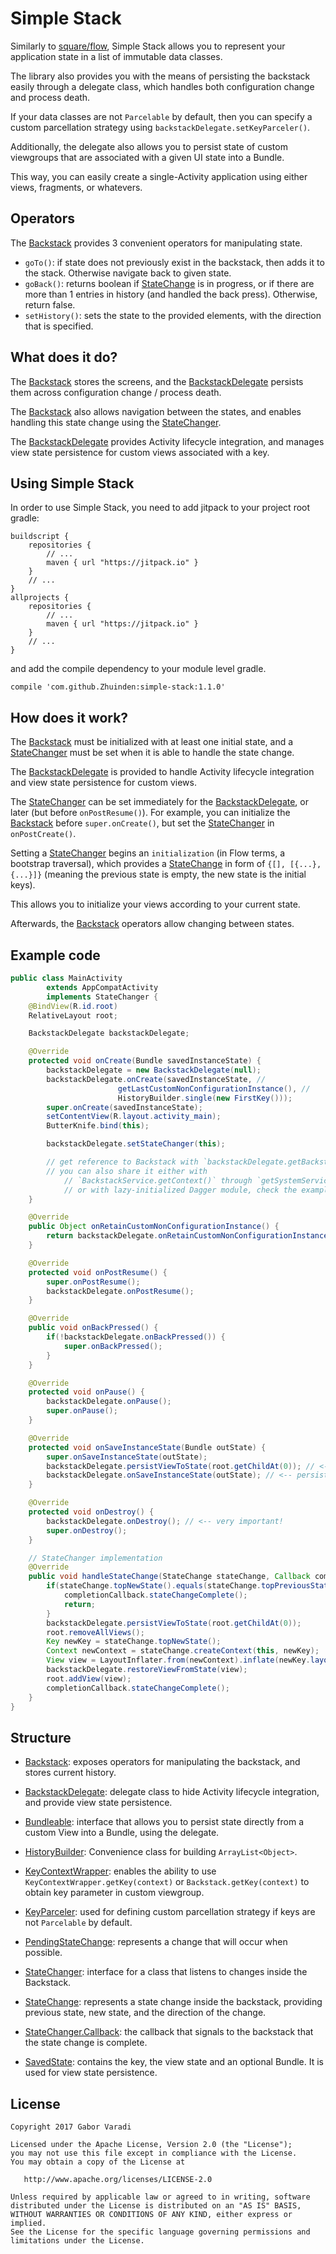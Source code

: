 # Simple Stack

Similarly to [square/flow](https://github.com/square/flow), Simple Stack allows you to represent your application state in a list of immutable data classes.

The library also provides you with the means of persisting the backstack easily through a delegate class, which handles both configuration change and process death.

If your data classes are not `Parcelable` by default, then you can specify a custom parcellation strategy using `backstackDelegate.setKeyParceler()`.

Additionally, the delegate also allows you to persist state of custom viewgroups that are associated with a given UI state into a Bundle.

This way, you can easily create a single-Activity application using either views, fragments, or whatevers.

## Operators

The [Backstack](https://github.com/Zhuinden/simple-stack/blob/master/simple-stack/src/main/java/com/zhuinden/simplestack/Backstack.java) provides 3 convenient operators for manipulating state.

- `goTo()`: if state does not previously exist in the backstack, then adds it to the stack. Otherwise navigate back to given state.
- `goBack()`: returns boolean if [StateChange](https://github.com/Zhuinden/simple-stack/blob/master/simple-stack/src/main/java/com/zhuinden/simplestack/StateChange.java) is in progress, or if there are more than 1 entries in history (and handled the back press). Otherwise, return false.
- `setHistory()`: sets the state to the provided elements, with the direction that is specified.

## What does it do?

The [Backstack](https://github.com/Zhuinden/simple-stack/blob/master/simple-stack/src/main/java/com/zhuinden/simplestack/Backstack.java) stores the screens, and the [BackstackDelegate](https://github.com/Zhuinden/simple-stack/blob/master/simple-stack/src/main/java/com/zhuinden/simplestack/BackstackDelegate.java) persists them across configuration change / process death.

The [Backstack](https://github.com/Zhuinden/simple-stack/blob/master/simple-stack/src/main/java/com/zhuinden/simplestack/Backstack.java) also allows navigation between the states, and enables handling this state change using the [StateChanger](https://github.com/Zhuinden/simple-stack/blob/master/simple-stack/src/main/java/com/zhuinden/simplestack/StateChanger.java).

The [BackstackDelegate](https://github.com/Zhuinden/simple-stack/blob/master/simple-stack/src/main/java/com/zhuinden/simplestack/BackstackDelegate.java) provides Activity lifecycle integration, and manages view state persistence for custom views associated with a key.

## Using Simple Stack

In order to use Simple Stack, you need to add jitpack to your project root gradle:

    buildscript {
        repositories {
            // ...
            maven { url "https://jitpack.io" }
        }
        // ...
    }
    allprojects {
        repositories {
            // ...
            maven { url "https://jitpack.io" }
        }
        // ...
    }


and add the compile dependency to your module level gradle.

    compile 'com.github.Zhuinden:simple-stack:1.1.0'

## How does it work?

The [Backstack](https://github.com/Zhuinden/simple-stack/blob/master/simple-stack/src/main/java/com/zhuinden/simplestack/Backstack.java) must be initialized with at least one initial state, and a [StateChanger](https://github.com/Zhuinden/simple-stack/blob/master/simple-stack/src/main/java/com/zhuinden/simplestack/StateChanger.java) must be set when it is able to handle the state change.

The [BackstackDelegate](https://github.com/Zhuinden/simple-stack/blob/master/simple-stack/src/main/java/com/zhuinden/simplestack/BackstackDelegate.java) is provided to handle Activity lifecycle integration and view state persistence for custom views.

The [StateChanger](https://github.com/Zhuinden/simple-stack/blob/master/simple-stack/src/main/java/com/zhuinden/simplestack/StateChanger.java) can be set immediately for the [BackstackDelegate](https://github.com/Zhuinden/simple-stack/blob/master/simple-stack/src/main/java/com/zhuinden/simplestack/BackstackDelegate.java), or later (but before `onPostResume()`). For example, you can initialize the [Backstack](https://github.com/Zhuinden/simple-stack/blob/master/simple-stack/src/main/java/com/zhuinden/simplestack/Backstack.java) before `super.onCreate()`, but set the [StateChanger](https://github.com/Zhuinden/simple-stack/blob/master/simple-stack/src/main/java/com/zhuinden/simplestack/StateChanger.java) in `onPostCreate()`.

Setting a [StateChanger](https://github.com/Zhuinden/simple-stack/blob/master/simple-stack/src/main/java/com/zhuinden/simplestack/StateChanger.java) begins an `initialization` (in Flow terms, a bootstrap traversal), which provides a [StateChange](https://github.com/Zhuinden/simple-stack/blob/master/simple-stack/src/main/java/com/zhuinden/simplestack/StateChange.java) in form of `{[], [{...}, {...}]}` (meaning the previous state is empty, the new state is the initial keys).

This allows you to initialize your views according to your current state.

Afterwards, the [Backstack](https://github.com/Zhuinden/simple-stack/blob/master/simple-stack/src/main/java/com/zhuinden/simplestack/Backstack.java) operators allow changing between states.

## Example code

``` java
public class MainActivity
        extends AppCompatActivity
        implements StateChanger {
    @BindView(R.id.root)
    RelativeLayout root;

    BackstackDelegate backstackDelegate;

    @Override
    protected void onCreate(Bundle savedInstanceState) {
        backstackDelegate = new BackstackDelegate(null);
        backstackDelegate.onCreate(savedInstanceState, //
                        getLastCustomNonConfigurationInstance(), //
                        HistoryBuilder.single(new FirstKey()));
        super.onCreate(savedInstanceState);
        setContentView(R.layout.activity_main);
        ButterKnife.bind(this);

        backstackDelegate.setStateChanger(this);

        // get reference to Backstack with `backstackDelegate.getBackstack()`
        // you can also share it either with
            // `BackstackService.getContext()` through `getSystemService()`
            // or with lazy-initialized Dagger module, check the examples for exact usage.
    }

    @Override
    public Object onRetainCustomNonConfigurationInstance() {
        return backstackDelegate.onRetainCustomNonConfigurationInstance();
    }

    @Override
    protected void onPostResume() {
        super.onPostResume();
        backstackDelegate.onPostResume();
    }

    @Override
    public void onBackPressed() {
        if(!backstackDelegate.onBackPressed()) {
            super.onBackPressed();
        }
    }

    @Override
    protected void onPause() {
        backstackDelegate.onPause();
        super.onPause();
    }

    @Override
    protected void onSaveInstanceState(Bundle outState) {
        super.onSaveInstanceState(outState);
        backstackDelegate.persistViewToState(root.getChildAt(0)); // <-- persisting view state
        backstackDelegate.onSaveInstanceState(outState); // <-- persisting backstack + view states
    }

    @Override
    protected void onDestroy() {
        backstackDelegate.onDestroy(); // <-- very important!
        super.onDestroy();
    }

    // StateChanger implementation
    @Override
    public void handleStateChange(StateChange stateChange, Callback completionCallback) {
        if(stateChange.topNewState().equals(stateChange.topPreviousState())) {
            completionCallback.stateChangeComplete();
            return;
        }
        backstackDelegate.persistViewToState(root.getChildAt(0));
        root.removeAllViews();
        Key newKey = stateChange.topNewState();
        Context newContext = stateChange.createContext(this, newKey);
        View view = LayoutInflater.from(newContext).inflate(newKey.layout(), root, false);
        backstackDelegate.restoreViewFromState(view);
        root.addView(view);
        completionCallback.stateChangeComplete();
    }
}
```

## Structure

- [Backstack](https://github.com/Zhuinden/simple-stack/blob/master/simple-stack/src/main/java/com/zhuinden/simplestack/Backstack.java): exposes operators for manipulating the backstack, and stores current history.

- [BackstackDelegate](https://github.com/Zhuinden/simple-stack/blob/master/simple-stack/src/main/java/com/zhuinden/simplestack/BackstackDelegate.java): delegate class to hide Activity lifecycle integration, and provide view state persistence.

- [Bundleable](https://github.com/Zhuinden/simple-stack/blob/master/simple-stack/src/main/java/com/zhuinden/simplestack/Bundleable.java): interface that allows you to persist state directly from a custom View into a Bundle, using the delegate.

- [HistoryBuilder](https://github.com/Zhuinden/simple-stack/blob/master/simple-stack/src/main/java/com/zhuinden/simplestack/HistoryBuilder.java): Convenience class for building `ArrayList<Object>`.

- [KeyContextWrapper](https://github.com/Zhuinden/simple-stack/blob/master/simple-stack/src/main/java/com/zhuinden/simplestack/KeyContextWrapper.java): enables the ability to use `KeyContextWrapper.getKey(context)` or `Backstack.getKey(context)` to obtain key parameter in custom viewgroup.

- [KeyParceler](https://github.com/Zhuinden/simple-stack/blob/master/simple-stack/src/main/java/com/zhuinden/simplestack/KeyParceler.java): used for defining custom parcellation strategy if keys are not `Parcelable` by default.

- [PendingStateChange](https://github.com/Zhuinden/simple-stack/blob/master/simple-stack/src/main/java/com/zhuinden/simplestack/PendingStateChange.java): represents a change that will occur when possible.

- [StateChanger](https://github.com/Zhuinden/simple-stack/blob/master/simple-stack/src/main/java/com/zhuinden/simplestack/StateChanger.java): interface for a class that listens to changes inside the Backstack.

- [StateChange](https://github.com/Zhuinden/simple-stack/blob/master/simple-stack/src/main/java/com/zhuinden/simplestack/StateChange.java): represents a state change inside the backstack, providing previous state, new state, and the direction of the change.

- [StateChanger.Callback](https://github.com/Zhuinden/simple-stack/blob/master/simple-stack/src/main/java/com/zhuinden/simplestack/StateChange.java): the callback that signals to the backstack that the state change is complete.

- [SavedState](https://github.com/Zhuinden/simple-stack/blob/master/simple-stack/src/main/java/com/zhuinden/simplestack/SavedState.java): contains the key, the view state and an optional Bundle. It is used for view state persistence.



## License

    Copyright 2017 Gabor Varadi

    Licensed under the Apache License, Version 2.0 (the "License");
    you may not use this file except in compliance with the License.
    You may obtain a copy of the License at

       http://www.apache.org/licenses/LICENSE-2.0

    Unless required by applicable law or agreed to in writing, software
    distributed under the License is distributed on an "AS IS" BASIS,
    WITHOUT WARRANTIES OR CONDITIONS OF ANY KIND, either express or implied.
    See the License for the specific language governing permissions and
    limitations under the License.